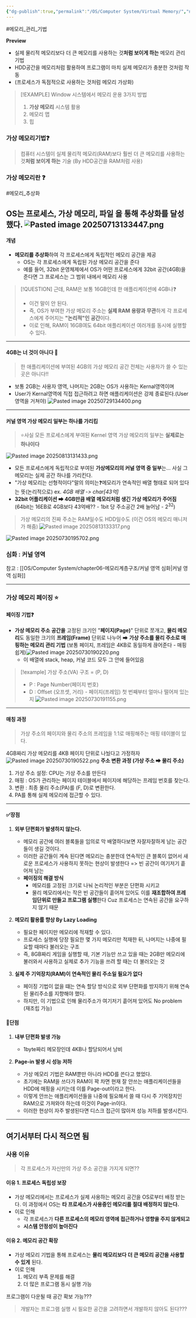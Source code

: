 ```yaml
---
{"dg-publish":true,"permalink":"/OS/Computer System/Virtual Memory/","noteIcon":"","created":"2025-07-13T17:00:57.171+09:00","updated":"2025-08-13T19:59:49.542+09:00"}
---
```


#메모리_관리_기법 

**Preview**
- 실제 물리적 메모리보다 더 큰 메모리를 사용하는 것**처럼 보이게 하는** 메모리 관리 기법 
- HDD공간을 메모리처럼 활용하여 프로그램이 마치 실제 메모리가 충분한 것처럼 작동 
- (프로세스가 독점적으로 사용하는 것처럼 메모리 가상화)

>[!EXAMPLE] Window 시스템에서 메모리 운용 3가지 방법
>1. **가상 메모리** 시스템 활용
>2. 메모리 맵
>3. 힙 

### 가상 메모리기법❓

> 컴퓨터 시스템이 실제 물리적 메모리(RAM)보다 훨씬 더 큰 메모리를 사용하는 것**처럼 보이게 하는** 기술 (By HDD공간을 RAM처럼 사용)

### 가상 메모리란 ❓
#메모리_추상화

 OS는 프로세스, 가상 메모리, 파일 을 통해 추상화를 달성했다.
![Pasted image 20250713133447.png](/img/user/supporter/image/Pasted%20image%2020250713133447.png)
---
#### 개념
- **메모리를 추상화**하여 각 프로세스에게 독립적인 메모리 공간을 제공
	- OS는 각 프로세스에게 독립된 가상 메모리 공간을 준다
	- 예를 들어, 32bit 운영체제에서 OS가 어떤 프로세스에게 32bit 공간(4GB)을 준다면 그 프로세스는 그 범위 내에서 메모리 사용 

>[!QUESTION] 근데, RAM은 보통 16GB인데 한 애플리케이션에 4GB나❓
>- 이건 말이 안 된다.
>- 즉, OS가 부여한 가상 메모리 주소는 **실제 RAM 용량과 무관**하게 각 프로세스에게 주어지는 **"논리적"인 공간**이다.
>- 이로 인해, RAM이 16GB여도 64bit 애플리케이션 여러개를 동시에 실행할 수 있다.

---
#### 4GB는 너 것이 아니다 💢
> 한 애플리케이션에 부여된 4GB의 가상 메모리 공간 전체는 사용자가 쓸 수 있는 곳은 아니다!! 
- 보통 2GB는 사용자 영역, 나머지는 2GB는 OS가 사용하는 Kernal영역이며
- User가 Kernal영역에 직접 접근하려고 하면 애플리케이션은 강제 종료된다.(User 영역을 거쳐야)
![Pasted image 20250729134400.png](/img/user/supporter/image/Pasted%20image%2020250729134400.png)

---
#### 커널 영역 가상 메모리 일부는 하나를 가리킴 
>⭐사실 모든 프로세스에게 부여된 Kernel 영역 가상 메모리의 일부는 **실제로는 하나이다**

![Pasted image 20250813131433.png](/img/user/supporter/image/Pasted%20image%2020250813131433.png)
- 모든 프로세스에게 독립적으로 부여된 **가상메모리의 커널 영역 중 일부**는... 사실 그 메모리는 실제 공간 하나를 가리킨다.
- "가상 메모리는 선형적이다"말의 의미는❓메모리가 연속적인 배열 형태로 되어 있다는 뜻(논리적으로) 	ex. *4GB 배열 -> char[43억]*
- **32bit 어플리케이션 ➡ 4GB만큼 배열 메모리처럼 생긴 가상 메모리가 주어짐**(64bit는 16EB로 4GB보다 43억배?? - 1bit 당 주소공간 2배 늘어남 - $2^{32}$)
 

> 가상 메모리의 진짜 주소는 RAM일수도 HDD일수도 (이건 OS의 메모리 매니저가 해줌)
![Pasted image 20250813133317.png](/img/user/supporter/image/Pasted%20image%2020250813133317.png)

![Pasted image 20250730195702.png](/img/user/supporter/image/Pasted%20image%2020250730195702.png)

### 심화 : 커널 영역 
참고 : [[OS/Computer System/chapter06-메모리계층구조/커널 영역 심화\|커널 영역 심화]]


---
### 가상 메모리 페이징 ⭐

#### 페이징 기법❓ 
- **가상 메모리 주소 공간을** 고정된 크기인 "**페이지(Page)**" 단위로 쪼개고, **물리 메모리**도 동일한 크기의 **프레임(Frame)** 단위로 나누어 ➡ **가상 주소를 물리 주소로 매핑하는 메모리 관리 기법** (보통 페이지, 프레임은 4KB로 동일하게 끊어준다 - 매핑 쉽게)![Pasted image 20250730190220.png](/img/user/supporter/image/Pasted%20image%2020250730190220.png)
	- 이 배열에 stack, heap, 커널 코드 모두 그 안에 들어있음

 
>[!example] 가상 주소(VA) 구조 = (P, D)
>- P : Page Number(페이지 번호)
>- D : Offset (오프셋, 거리) - 페이지(프레임) 첫 번째부터 얼마나 떨어져 있는지
![Pasted image 20250730191155.png](/img/user/supporter/image/Pasted%20image%2020250730191155.png)

---
#### 매칭 과정 
> 가상 주소의 페이지와 물리 주소의 프레임을 1:1로 매핑해주는 매핑 테이블이 있다.

4GB짜리 가상 메모리를 4KB 페이지 단위로 나눴다고 가정하자 
![Pasted image 20250730190522.png](/img/user/supporter/image/Pasted%20image%2020250730190522.png)
**주소 변환 과정 (가상 주소 ➡ 물리 주소)**
1. 가상 주소 설정: CPU는 가상 주소를 만든다 
2. 매핑 : OS가 관리하는 페이지 테이블에서 페이지에 해당하는 프레임 번호를 찾는다.
3. 변환 : 최종 물리 주소(PA)를 (F, D)로 변환한다.
4. PA를 통해 실제 메모리에 접근할 수 있다.

---
#### ✅장점 
1. **외부 단편화가 발생하지 않는다.**
	- 메모리 공간에 여러 블록들을 임의로 막 배열하다보면 자잘자잘하게 남는 공간들이 생길 것이다.
	- 이러한 공간들이 계속 된다면 메모리는 충분한데 연속적인 큰 블록이 없어서 새로운 프로세스가 사용하지 못하는 현상이 발생한다 => 빈 공간이 여기저기 흩어져 남는 
	- **페이징의 해결 방식**
		- 메모리를 고정된 크기로 나눠 논리적인 부분은 단편화 시키고 
		- 물리 메모리에서는 작은 빈 공간들이 흩어져 있어도 이를 **재조합하여 프레임단위로 만들고 프로그램 실행**한다 Cuz 프로세스는 연속된 공간을 요구하지 않기 때문 
	  
2. **메모리 활용률 향상 By Lazy Loading**
	- 필요한 페이지만 메모리에 적재할 수 있다.
	- 프로세스 실행에 당장 필요한 몇 가지 메모리만 적재한 뒤, 나머지는 나중에 필요할 때마다 불러오는 구조
	- 즉, 8GB짜리 게임을 실행할 때, 기본 기능만 쓰고 있을 때는 2GB만 메모리에 불러와서 사용하고 실제로 추가 기능을 쓰려 할 때는 더 불러오는 것 
	  
3. **실제 주 기억장치(RAM)이 연속적인 물리 주소일 필요가 없다**
	 - 페이징 기법이 없을 떄는 연속 할당 방식으로 외부 단편화를 방지하기 위해 연속된 물리주소를 지향해야 했다.
	 - 하지만, 이 기법으로 인해 물리주소가 여기저기 흩어져 있어도 No problem (재조립 가능)

#### 💢단점 
1. **내부 단편화 발생 가능**
	- 1byte짜리 메모장인데 4KB나 할당되어서 낭비 
	  
2. **Page-in 발생 시 성능 저하**
	- 가상 메모리 기법은 RAM뿐만 아니라 HDD를 쓴다고 했었다.
	- 초기에는 RAM을 쓰다가 RAM이 꽉 차면 현재 잘 안쓰는 애플리케이션들을 HDD에 매핑을 시키는데 이를 Page-out이라고 한다.
	- 이렇게 안쓰는 애플리케이션들을 나중에 필요해서 쓸 때 다시 주 기억장치인 RAM으로 가져와야 하는데 이것이 Page-in이다.
	- 이러한 현상이 자주 발생된다면 디스크 접근이 많아져 성능 저하를 발생시킨다.


--- 

## 여기서부터 다시 적으면 됨 

### 사용 이유 
> 각 프로세스가 자신만의 가상 주소 공간을 가지게 되면??

#### 이유 1. 프로세스 독립성 보장 
- 가상 메모리에서는 프로세스가 실제 사용하는 메모리 공간을 OS로부터 배정 받는다. 이 과정에서 OS는 **타 프로세스가 사용중인 메모리를 절대 배정하지 않는다.**
- 이로 인해 
	- 각 프로세스가 **다른 프로세스의 메모리 영역에 접근하거나 영향을 주지 않게되고**
	- **시스템 안정성이 높아진다** 

#### 이유 2. 메모리 공간 확장 

- 가상 메모리 기법을 통해 프로세스는 **물리 메모리보다 더 큰 메모리 공간을 사용할 수 있게** 된다. 
- 이로 인해
	1. 메모리 부족 문제를 해결
	2. 더 많은 프로그램 동시 실행 가능 



프로그램이 다운될 때 공간 확보 가능???

>개발자는 프로그램 실행 시 필요한 공간을 고려하면서 개발하지 않아도 된다???



